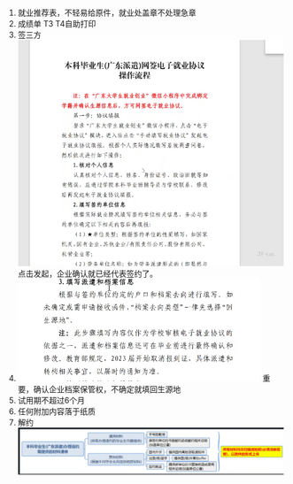 # 




1. 就业推荐表，不轻易给原件，就业处盖章不处理急章
2. 成绩单 T3 T4自助打印
3. 签三方 ![](https://raw.githubusercontent.com/JF-011101/Image_hosting_rep/main/20221012111327.png)
   点击发起，企业确认就已经代表签约了。
4. ![](https://raw.githubusercontent.com/JF-011101/Image_hosting_rep/main/20221012111756.png)
   重要，确认企业档案保管权，不确定就填回生源地
5. 试用期不超过6个月
6. 任何附加内容落于纸质
7. 解约![](https://raw.githubusercontent.com/JF-011101/Image_hosting_rep/main/20221012112603.png)

